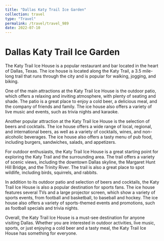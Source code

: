 ```yaml
---
title: "Dallas Katy Trail Ice Garden"
collection: travel
type: "Travel"
permalink: /travel/travel_989
date: 2022-07-10
---
```


# Dallas Katy Trail Ice Garden
The Katy Trail Ice House is a popular restaurant and bar located in the heart of Dallas, Texas. The ice house is located along the Katy Trail, a 3.5 mile-long trail that runs through the city and is popular for walking, jogging, and biking.

One of the main attractions at the Katy Trail Ice House is the outdoor patio, which offers a relaxing and inviting atmosphere, with plenty of seating and shade. The patio is a great place to enjoy a cold beer, a delicious meal, and the company of friends and family. The ice house also offers a variety of live music and events, such as trivia nights and karaoke.

Another popular attraction at the Katy Trail Ice House is the selection of beers and cocktails. The ice house offers a wide range of local, regional, and international beers, as well as a variety of cocktails, wines, and non-alcoholic beverages. The ice house also offers a tasty menu of pub food, including burgers, sandwiches, salads, and appetizers.

For outdoor enthusiasts, the Katy Trail Ice House is a great starting point for exploring the Katy Trail and the surrounding area. The trail offers a variety of scenic views, including the downtown Dallas skyline, the Margaret Hunt Hill Bridge, and the Trinity River. The trail is also a great place to spot wildlife, including birds, squirrels, and rabbits.

In addition to its outdoor patio and selection of beers and cocktails, the Katy Trail Ice House is also a popular destination for sports fans. The ice house features several TVs and a large projector screen, which show a variety of sports events, from football and basketball, to baseball and hockey. The ice house also offers a variety of sports-themed events and promotions, such as football specials and trivia nights.

Overall, the Katy Trail Ice House is a must-see destination for anyone visiting Dallas. Whether you are interested in outdoor activities, live music, sports, or just enjoying a cold beer and a tasty meal, the Katy Trail Ice House has something for everyone.
